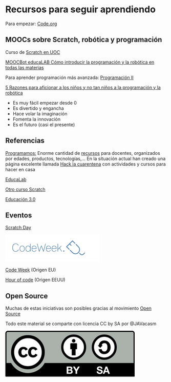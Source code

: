 # Recursos para seguir aprendiendo


Para empezar: [Code.org](code.org)


## MOOCs sobre Scratch, robótica y programación

Curso de [Scratch en UOC](https://mooc.scratch.uoc.edu)

[MOOCBot educaLAB Cómo introducir la programación y la robótica en todas las materias ](http://mooc.educalab.es/courses/INTEF/INTEF159/2015_ED1/info)

Para aprender programación más avanzada: [Programación II](http://www.scolartic.com/es/web//programacion-ii.-creando-codigo-fuente)



[5 Razones para aficionar a los niños y no tan niños a la programación y la robótica](http://blog.todoelectronica.com/2015/10/5-motivos-por-los-aficionar-los-ninos-y-tan-ninos-la-programacion-la-robotica/)

* Es muy fácil empezar desde 0
* Es divertido y engancha
* Hace volar la imaginación
* Fomenta la innovación
* Es el futuro (casi el presente)


## Referencias

[Programamos:](http://programamos.es) Enorme cantidad de [recursos](https://programamos.es/recursos/) para docentes, organizados por edades, productos, tecnologías,... En la situación actual han creado una página excelente llamada [Hack la cuarentena](https://programamos.es/hack/) con actividades y cursos para hacer en casa

[EducaLab](http://educalab.es/home)


[Otro curso Scratch](http://www.desarrollandojuntos.com/tecnologia-educativa/scratch/)

[Educación 3.0](http://www.educaciontrespuntocero.com/recursos/el-proyecto-scratch-de-los-viernes-i-moviendo-el-gato/29934.html)


## Eventos

[Scratch Day](http://day.scratch.mit.edu/)

![codeweek](https://github.com/javacasm/CodeWeek-programacion/raw/master/images/Codeweek.png)

[Code Week](http://codeweek.eu) (Origen EU)

[Hour of code](http://hourofcode.com) (Origen EEUU)

## Open Source

Muchas de estas iniciativas son posibles gracias al movimiento [Open Source](./OpenSource.md)

Todo este material se comparte con licencia CC by SA por @JAVacasm

![Licencia CC](./images/Licencia_CC.png)
